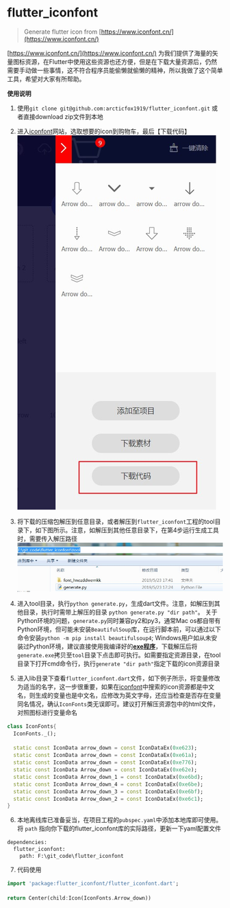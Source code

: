 # flutter_iconfont
> Generate flutter icon from [https://www.iconfont.cn/](https://www.iconfont.cn/)


[https://www.iconfont.cn/](https://www.iconfont.cn/) 为我们提供了海量的矢量图标资源，在Flutter中使用这些资源也还方便，但是在下载大量资源后，仍然需要手动做一些事情，这不符合程序员能偷懒就偷懒的精神，所以我做了这个简单工具，希望对大家有所帮助。


**使用说明**

1. 使用`git clone git@github.com:arcticfox1919/flutter_iconfont.git` 或者直接download zip文件到本地
2. 进入[iconfont](https://www.iconfont.cn/)网站，选取想要的icon到购物车，最后【下载代码】
![](https://github.com/arcticfox1919/ImageHosting/blob/master/Snipaste_2019-05-23_16-57-40.jpg?raw=true)

3. 将下载的压缩包解压到任意目录，或者解压到`flutter_iconfont`工程的tool目录下，如下图所示。注意，如解压到其他任意目录下，在第4步运行生成工具时，需要传入解压路径
![](https://github.com/arcticfox1919/ImageHosting/blob/master/Snipaste_2019-05-23_18-20-19.jpg?raw=true)

4. 进入tool目录，执行`python generate.py`，生成dart文件。注意，如解压到其他目录，执行时需带上解压的目录 `python generate.py "dir path"`。
  关于Python环境的问题，`generate.py`同时兼容py2和py3，通常Mac os都自带有Python环境，但可能未安装`BeautifulSoup`库，在运行脚本前，可以通过以下命令安装`python -m pip install beautifulsoup4`; Windows用户如从未安装过Python环境，建议直接使用我编译好的[**exe程序**](https://github.com/arcticfox1919/flutter_iconfont/releases)，下载解压后将`generate.exe`拷贝至`tool`目录下点击即可执行。如需要指定资源目录，在tool目录下打开cmd命令行，执行`generate "dir path"`指定下载的icon资源目录

5. 进入lib目录下查看`flutter_iconfont.dart`文件，如下例子所示，将变量修改为适当的名字，这一步很重要，如果在[iconfont](https://www.iconfont.cn/)中搜索的icon资源都是中文名，则生成的变量也是中文名，应修改为英文字母，还应当检查是否存在变量同名情况，确认`IconFonts`类无误即可。建议打开解压资源包中的html文件，对照图标进行变量命名

  ```dart
  class IconFonts{
    IconFonts._();

    static const IconData arrow_down = const IconDataEx(0xe623);
    static const IconData arrow_down = const IconDataEx(0xe61a);
    static const IconData arrow_down = const IconDataEx(0xe776);
    static const IconData Arrow_down = const IconDataEx(0xe62e);
    static const IconData Arrow_down_1 = const IconDataEx(0xe6bd);
    static const IconData Arrow_down_4 = const IconDataEx(0xe6be);
    static const IconData Arrow_down_3 = const IconDataEx(0xe6bf);
    static const IconData Arrow_down_2 = const IconDataEx(0xe6c1);
  }
 
  ```

6. 本地离线库已准备妥当，在项目工程的`pubspec.yaml`中添加本地库即可使用。将 `path` 指向你下载的flutter_iconfont库的实际路径，更新一下yaml配置文件

  ```
  dependencies:
    flutter_iconfont:
      path: F:\git_code\flutter_iconfont
  ```

7. 代码使用
  ```dart
  import 'package:flutter_iconfont/flutter_iconfont.dart';
  
  return Center(child:Icon(IconFonts.Arrow_down))
  ```

